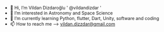 - 👋 Hi, I’m Vildan Dizdaroğlu ' @vildandizdar '
- 👀 I’m interested in Astronomy and Space Science
- 🌱 I’m currently learning Python, flutter, Dart, Unity, software and coding 
- 📫 How to reach me --> vildan.dizzdar@gmail.com

<!---
vildandizdar/vildandizdar is a ✨ special ✨ repository because its `README.md` (this file) appears on your GitHub profile.
You can click the Preview link to take a look at your changes.
--->
